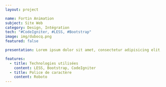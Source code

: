 ```yaml
---
layout: project

name: Fortin Animation
subject: Site Web
category: Design, Intégration
tech: "#CodeIgniter, #LESS, #Bootstrap"
image: img/dubocq.png
featured: false

presentation: Lorem ipsum dolor sit amet, consectetur adipisicing elit, sed do eiusmod tempor incididunt ut labore et dolore magna aliqua. Ut enim ad minim veniam, quis nostrud exercitation ullamco laboris nisi ut aliquip ex ea commodo consequat. Duis aute irure dolor in reprehenderit in voluptate velit esse cillum dolore eu fugiat nulla pariatur. Excepteur sint occaecat cupidatat non proident, sunt in culpa qui officia deserunt mollit anim id est laborum.

features:
  - title: Technologies utilisées
    content: LESS, Bootstrap, CodeIgniter
  - title: Police de caractère
    content: Roboto
---
```

